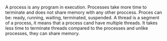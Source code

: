 A process is any program in execution. Processes take more time to 
terminate and does not share memory with any other proccess.
Proces can be: ready, running, waiting, terminated, suspended. 
A thread is a segment of a process, it means that a process cand have multiple
threads. It takes less time to terminate threads compared to the processes and unlike processes, they can share memory.
